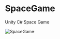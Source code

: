 # SpaceGame
Unity C# Space Game


![SpaceGame](https://user-images.githubusercontent.com/85845176/156189875-2a6fb220-506a-4309-bee6-1fa585159ee2.png)

